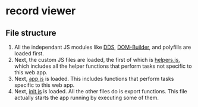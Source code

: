record viewer
=============

## File structure
 1. All the independant JS modules like [DDS](https://github.com/Daniel-Hug/DDS), [DOM-Builder](https://github.com/Daniel-Hug/DOM-Builder), and polyfills are loaded first.
 1. Next, the custom JS files are loaded, the first of which is [helpers.js](js/helpers.js), which includes all the helper functions that perform tasks not specific to this web app.
 1. Next, [app.js](js/app.js) is loaded. This includes functions that perform tasks specific to this web app.
 1. Next, [init.js](js/init.js) is loaded. All the other files do is export functions. This file actually starts the app running by executing some of them.
